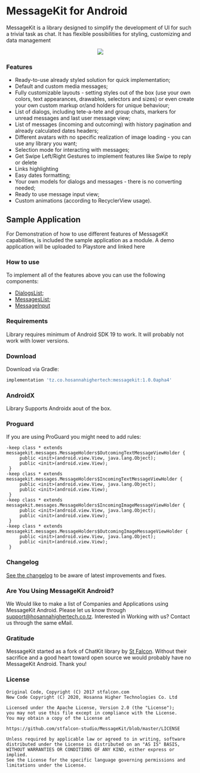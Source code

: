 # MessageKit for Android

MessageKit is a library designed to simplify the development of UI for such a trivial task as chat. It has flexible possibilities for styling, customizing and data management

<p align="center">
<img src="images/HEADER.jpg">
</p>

### Features

* Ready-to-use already styled solution for quick implementation;
* Default and custom media messages;
* Fully customizable layouts - setting styles out of the box (use your own colors, text appearances, drawables, selectors and sizes) or even create your own custom markup or/and holders for unique behaviour;
* List of dialogs, including tete-a-tete and group chats, markers for unread messages and last user message view;
* List of messages (incoming and outcoming) with history pagination and already calculated dates headers;
* Different avatars with no specific realization of image loading - you can use any library you want;
* Selection mode for interacting with messages;
* Get Swipe Left/Right Gestures to implement features like Swipe to reply or delete
* Links highlighting
* Easy dates formatting;
* Your own models for dialogs and messages - there is no converting needed;
* Ready to use message input view;
* Custom animations (according to RecyclerView usage).

## Sample Application

For Demonstration of how to use different features of MessageKit capabilities, is included the sample application as a module. A demo application will be uploaded to Playstore and linked here

### How to use

To implement all of the features above you can use the following components:

* [DialogsList](docs/dialogs.md);
* [MessagesList](docs/message_list.md);
* [MessageInput](docs/message_input.md)

### Requirements 

Library requires minimum of Android SDK 19 to work. It will probably not work with lower versions.


### Download

Download via Gradle:
```gradle
implementation 'tz.co.hosannahighertech:messagekit:1.0.0apha4'
```

### AndroidX

Library Supports Androidx aout of the box.

### Proguard
If you are using ProGuard you might need to add rules:
```
-keep class * extends messagekit.messages.MessageHolders$OutcomingTextMessageViewHolder {
     public <init>(android.view.View, java.lang.Object);
     public <init>(android.view.View);
 }
-keep class * extends messagekit.messages.MessageHolders$IncomingTextMessageViewHolder {
     public <init>(android.view.View, java.lang.Object);
     public <init>(android.view.View);
 }
-keep class * extends messagekit.messages.MessageHolders$IncomingImageMessageViewHolder {
     public <init>(android.view.View, java.lang.Object);
     public <init>(android.view.View);
 }
-keep class * extends messagekit.messages.MessageHolders$OutcomingImageMessageViewHolder {
     public <init>(android.view.View, java.lang.Object);
     public <init>(android.view.View);
 }
```

### Changelog
[See the changelog](docs/CHANGELOG.md) to be aware of latest improvements and fixes.

### Are You Using MessageKit Android?

We Would like to make a list of Companies and Applications using MessageKit Android. Please let us know through support@hosannahighertech.co.tz. Interested in Working with us? Contact us through the same eMail.

### Gratitude

MessageKit started as a fork of ChatKit library by [St Falcon](https://github.com/stfalcon-studio).  Without their sacrifice and a good heart toward open source we would probably have no MessageKit Android.
Thank you!

### License

```
Original Code, Copyright (C) 2017 stfalcon.com
New Code Copyright (C) 2020, Hosanna Higher Technologies Co. Ltd

Licensed under the Apache License, Version 2.0 (the "License");
you may not use this file except in compliance with the License.
You may obtain a copy of the License at

https://github.com/stfalcon-studio/MessageKit/blob/master/LICENSE

Unless required by applicable law or agreed to in writing, software
distributed under the License is distributed on an "AS IS" BASIS,
WITHOUT WARRANTIES OR CONDITIONS OF ANY KIND, either express or implied.
See the License for the specific language governing permissions and
limitations under the License.

```
